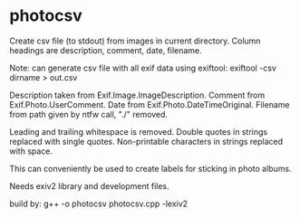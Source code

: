 # photocsv
Create csv file (to stdout) from images in current directory.
Column headings are description, comment, date, filename.

Note: can generate csv file with all exif data using exiftool:
  exiftool -csv dirname > out.csv

Description taken from Exif.Image.ImageDescription.
Comment from Exif.Photo.UserComment.
Date from Exif.Photo.DateTimeOriginal.
Filename from path given by ntfw call, "./" removed.
 
Leading and trailing whitespace is removed.
Double quotes in strings replaced with single quotes.
Non-printable characters in strings replaced with space.

This can conveniently be used to create labels for
sticking in photo albums.

Needs exiv2 library and development files.
 
build by:
g++ -o photocsv photocsv.cpp -lexiv2
